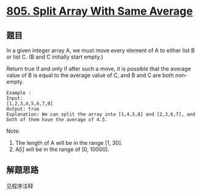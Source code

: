 # [805. Split Array With Same Average](https://leetcode-cn.com/problems/split-array-with-same-average/)

## 题目

In a given integer array A, we must move every element of A to either list B or list C. (B and C initially start empty.)

Return true if and only if after such a move, it is possible that the average value of B is equal to the average value of C, and B and C are both non-empty.

```text
Example :
Input:
[1,2,3,4,5,6,7,8]
Output: true
Explanation: We can split the array into [1,4,5,8] and [2,3,6,7], and both of them have the average of 4.5.
```

Note:

1. The length of A will be in the range [1, 30].
1. A[i] will be in the range of [0, 10000].

## 解题思路

见程序注释
